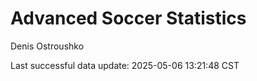 # Advanced Soccer Statistics
Denis Ostroushko

<!-- gfm -->

Last successful data update: 2025-05-06 13:21:48 CST
